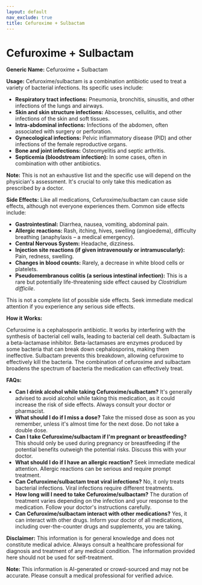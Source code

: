 ```yaml
---
layout: default
nav_exclude: true
title: Cefuroxime + Sulbactam
---
```


# Cefuroxime + Sulbactam

**Generic Name:** Cefuroxime + Sulbactam

**Usage:** Cefuroxime/sulbactam is a combination antibiotic used to treat a variety of bacterial infections.  Its specific uses include:

* **Respiratory tract infections:**  Pneumonia, bronchitis, sinusitis, and other infections of the lungs and airways.
* **Skin and skin structure infections:**  Abscesses, cellulitis, and other infections of the skin and soft tissues.
* **Intra-abdominal infections:** Infections of the abdomen, often associated with surgery or perforation.
* **Gynecological infections:** Pelvic inflammatory disease (PID) and other infections of the female reproductive organs.
* **Bone and joint infections:** Osteomyelitis and septic arthritis.
* **Septicemia (bloodstream infection):**  In some cases, often in combination with other antibiotics.


**Note:** This is not an exhaustive list and the specific use will depend on the physician's assessment.  It's crucial to only take this medication as prescribed by a doctor.

**Side Effects:**  Like all medications, Cefuroxime/sulbactam can cause side effects, although not everyone experiences them. Common side effects include:

* **Gastrointestinal:** Diarrhea, nausea, vomiting, abdominal pain.
* **Allergic reactions:** Rash, itching, hives, swelling (angioedema), difficulty breathing (anaphylaxis – a medical emergency).
* **Central Nervous System:** Headache, dizziness.
* **Injection site reactions (if given intravenously or intramuscularly):** Pain, redness, swelling.
* **Changes in blood counts:**  Rarely, a decrease in white blood cells or platelets.
* **Pseudomembranous colitis (a serious intestinal infection):**  This is a rare but potentially life-threatening side effect caused by *Clostridium difficile*.

This is not a complete list of possible side effects.  Seek immediate medical attention if you experience any serious side effects.


**How it Works:**

Cefuroxime is a cephalosporin antibiotic. It works by interfering with the synthesis of bacterial cell walls, leading to bacterial cell death.  Sulbactam is a beta-lactamase inhibitor. Beta-lactamases are enzymes produced by some bacteria that can break down cephalosporins, making them ineffective. Sulbactam prevents this breakdown, allowing cefuroxime to effectively kill the bacteria.  The combination of cefuroxime and sulbactam broadens the spectrum of bacteria the medication can effectively treat.


**FAQs:**

* **Can I drink alcohol while taking Cefuroxime/sulbactam?**  It's generally advised to avoid alcohol while taking this medication, as it could increase the risk of side effects.  Always consult your doctor or pharmacist.
* **What should I do if I miss a dose?** Take the missed dose as soon as you remember, unless it's almost time for the next dose.  Do not take a double dose.
* **Can I take Cefuroxime/sulbactam if I'm pregnant or breastfeeding?**  This should only be used during pregnancy or breastfeeding if the potential benefits outweigh the potential risks. Discuss this with your doctor.
* **What should I do if I have an allergic reaction?**  Seek immediate medical attention. Allergic reactions can be serious and require prompt treatment.
* **Can Cefuroxime/sulbactam treat viral infections?** No, it only treats bacterial infections.  Viral infections require different treatments.
* **How long will I need to take Cefuroxime/sulbactam?** The duration of treatment varies depending on the infection and your response to the medication. Follow your doctor's instructions carefully.
* **Can Cefuroxime/sulbactam interact with other medications?** Yes, it can interact with other drugs.  Inform your doctor of all medications, including over-the-counter drugs and supplements, you are taking.


**Disclaimer:** This information is for general knowledge and does not constitute medical advice. Always consult a healthcare professional for diagnosis and treatment of any medical condition.  The information provided here should not be used for self-treatment.


**Note:** This information is AI-generated or crowd-sourced and may not be accurate. Please consult a medical professional for verified advice.